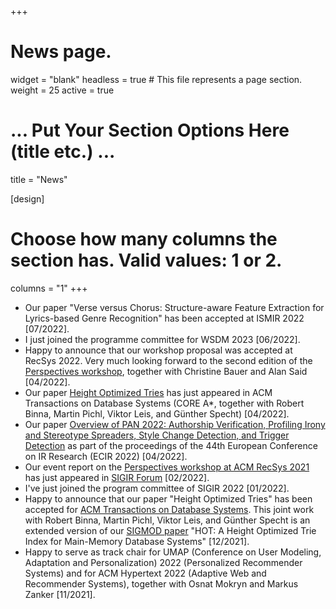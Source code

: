 +++
# News page.
widget = "blank"
headless = true  # This file represents a page section.
weight = 25 
active = true

# ... Put Your Section Options Here (title etc.) ...
title = "News"

[design]
  # Choose how many columns the section has. Valid values: 1 or 2.
  columns = "1"
+++
* Our paper "Verse versus Chorus: Structure-aware Feature Extraction for Lyrics-based Genre Recognition" has been
  accepted at ISMIR 2022 [07/2022].  
* I just joined the programme committee for WSDM 2023 [06/2022].  
* Happy to announce that our workshop proposal was accepted at RecSys 2022. Very much looking forward to the second
  edition of the [Perspectives workshop](https://perspectives-ws.github.io/2022/), together with Christine Bauer and
Alan Said [04/2022].
* Our paper [Height Optimized Tries](https://dl.acm.org/doi/10.1145/3506692) has just appeared in ACM Transactions on Database Systems (CORE A\*, together with Robert Binna, Martin Pichl, Viktor Leis, and Günther Specht) [04/2022].
* Our paper [Overview of PAN 2022: Authorship Verification, Profiling Irony and Stereotype Spreaders, Style Change
  Detection, and Trigger Detection](https://link.springer.com/chapter/10.1007/978-3-030-99739-7_42) as part of the
proceedings of the 44th European Conference on IR Research (ECIR 2022) [04/2022].  
* Our event report on the [Perspectives workshop at ACM RecSys 2021](https://perspectives-ws.github.io/2021/) has just appeared in [SIGIR Forum](https://sigir.org/forum/issues/december-2021/) [02/2022].
* I've just joined the program committee of SIGIR 2022 [01/2022].
* Happy to announce that our paper "Height Optimized Tries" has been accepted for [ACM Transactions on Database Systems](https://dl.acm.org/journal/tods).
  This joint work with Robert Binna, Martin Pichl, Viktor Leis, and Günther Specht is an extended version of our [SIGMOD paper](https://dl.acm.org/doi/10.1145/3183713.3196896) "HOT: A Height Optimized Trie Index for Main-Memory Database Systems"  [12/2021].
* Happy to serve as track chair for UMAP (Conference on User Modeling, Adaptation and Personalization) 2022 (Personalized Recommender Systems) and for ACM Hypertext 2022 (Adaptive Web and Recommender Systems), together with Osnat Mokryn and Markus Zanker [11/2021].
